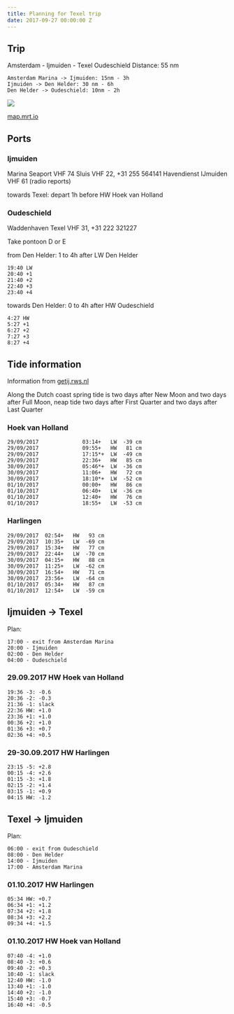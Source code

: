 ```yaml
---
title: Planning for Texel trip
date: 2017-09-27 00:00:00 Z
---
```


## Trip
Amsterdam - Ijmuiden - Texel Oudeschield
Distance: 55 nm

```
Amsterdam Marina -> Ijmuiden: 15nm - 3h
Ijmuiden -> Den Helder: 30 nm - 6h
Den Helder -> Oudeschield: 10nm - 2h
```

![](https://maps.googleapis.com/maps/api/staticmap?size=400x200&scale=1&maptype=roadmap&format=png&visual_refresh=true&key=AIzaSyBr9E_UHi0pOjCf1kZXoV9I8yUUIEDKf9s&zoom=8&path=enc:_bz~Hify\ypAfsDkfBroYctDfaKiOhxHfBjwCpE`xAi@xqBgU|_DofpA{uR_}OgmRkdDinL_|FinLmP`xA}TyY)

[map.mrt.io](http://map.mrt.io/#center=52.81355,4.96307&zoom=9&path=enc:_bz~Hify\ypAfsDkfBroYctDfaKiOhxHfBjwCpE`xAi@xqBgU|_DofpA{uR_}OgmRkdDinL_|FinLmP`xA}TyY)

## Ports

### Ijmuiden
Marina Seaport VHF 74
Sluis VHF 22, +31 255 564141
Havendienst IJmuiden VHF 61 (radio reports)

towards Texel: depart 1h before HW Hoek van Holland

### Oudeschield
Waddenhaven Texel VHF 31, +31 222 321227

Take pontoon D or E

from Den Helder: 1 to 4h after LW Den Helder
```
19:40 LW
20:40 +1
21:40 +2
22:40 +3
23:40 +4
```

towards Den Helder: 0 to 4h after HW Oudeschield
```
4:27 HW
5:27 +1
6:27 +2
7:27 +3
8:27 +4
```

## Tide information

Information from [getij.rws.nl](http://getij.rws.nl/export.cfm?format=txt&from=29-09-2017&to=02-10-2017&uitvoer=2&interval=10&lunarphase=yes&location=HOEKVHLD&Timezone=MET_DST&refPlane=NAP&graphRefPlane=NAP&taal=en)

Along the Dutch coast spring tide is two days after New Moon and two days after Full Moon, neap tide two days after First Quarter and two days after Last Quarter

### Hoek van Holland
```
29/09/2017              03:14+   LW  -39 cm
29/09/2017              09:55+   HW   81 cm
29/09/2017              17:15*+  LW  -49 cm
29/09/2017              22:36+   HW   85 cm
30/09/2017              05:46*+  LW  -36 cm
30/09/2017              11:06+   HW   72 cm
30/09/2017              18:10*+  LW  -52 cm
01/10/2017              00:00+   HW   86 cm
01/10/2017              06:40+   LW  -36 cm
01/10/2017              12:40+   HW   76 cm
01/10/2017              18:55+   LW  -53 cm
```

### Harlingen
```
29/09/2017  02:54+   HW   93 cm
29/09/2017  10:35+   LW  -69 cm
29/09/2017  15:34+   HW   77 cm
29/09/2017  22:44+   LW  -70 cm
30/09/2017  04:15+   HW   88 cm
30/09/2017  11:25+   LW  -62 cm
30/09/2017  16:54+   HW   71 cm
30/09/2017  23:56+   LW  -64 cm
01/10/2017  05:34+   HW   87 cm
01/10/2017  12:54+   LW  -59 cm
```


## Ijmuiden -> Texel

Plan:
```
17:00 - exit from Amsterdam Marina
20:00 - Ijmuiden
02:00 - Den Helder
04:00 - Oudeschield
```

### 29.09.2017 HW Hoek van Holland
```
19:36 -3: -0.6
20:36 -2: -0.3
21:36 -1: slack
22:36 HW: +1.0
23:36 +1: +1.0
00:36 +2: +1.0
01:36 +3: +0.7
02:36 +4: +0.5
```

### 29-30.09.2017 HW Harlingen
```
23:15 -5: +2.8
00:15 -4: +2.6
01:15 -3: +1.8
02:15 -2: +1.4
03:15 -1: +0.9
04:15 HW: -1.2
```

## Texel -> Ijmuiden

Plan:
```
06:00 - exit from Oudeschield
08:00 - Den Helder
14:00 - Ijmuiden
17:00 - Amsterdam Marina
```

### 01.10.2017 HW Harlingen
```
05:34 HW: +0.7
06:34 +1: +1.2
07:34 +2: +1.8
08:34 +3: +2.2
09:34 +4: +1.5
```

### 01.10.2017 HW Hoek van Holland
```
07:40 -4: +1.0
08:40 -3: +0.6
09:40 -2: +0.3
10:40 -1: slack
12:40 HW: -1.0
13:40 +1: -1.0
14:40 +2: -1.0
15:40 +3: -0.7
16:40 +4: -0.5
```
